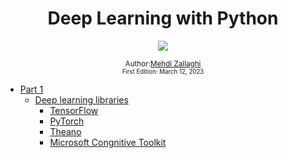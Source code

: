 <div align="center">
  <h1>Deep Learning with Python</h1>
  <a class="header-badge" target="_blank" href="https://www.linkedin.com/in/mehdizallaghi/">
  <img src="https://img.shields.io/badge/style--5eba00.svg?label=LinkedIn&logo=linkedin&style=social">
  </a>
 

<sub>Author:<a href="https://www.linkedin.com/in/mehdizallaghi/" target="_blank">Mehdi Zallaghi</a><br>
<small> First Edition: March 12, 2023</small>
</sub>

</div>



- [Part 1](#part-1)
  - [Deep learning libraries](#Deep-learning-libraries)
    - [TensorFlow](#TensorFlow)
    - [PyTorch](#PyTorch)
    - [Theano](#Theano)
    - [Microsoft Congnitive Toolkit](#Microsoft-Congnitive-Toolkit)
